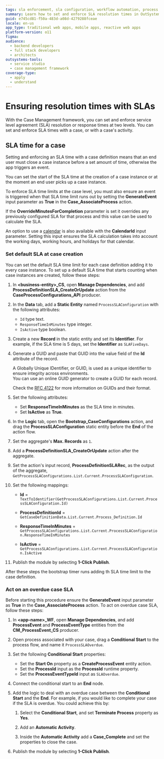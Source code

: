 ```yaml
---
tags: sla enforcement, sla configuration, workflow automation, process management, business rules
summary: Learn how to set and enforce SLA resolution times in OutSystems 11 (O11) using the Case Management framework.
guid: e745cd81-f50a-483d-a08d-4279288fceae
locale: en-us
app_type: traditional web apps, mobile apps, reactive web apps
platform-version: o11
figma:
audience:
  - backend developers
  - full stack developers
  - architects
outsystems-tools:
  - service studio
  - case management framework
coverage-type:
  - apply
  - understand
---
```


# Ensuring resolution times with SLAs

With the Case Management framework, you can set and enforce service level agreement (SLA) resolution or response times at two levels. You can set and enforce SLA times with a case, or with a case's activity.

## SLA time for a case

Setting and enforcing an SLA time with a case definition means that an end user must close a case instance before a set amount of time, otherwise the app triggers an event.

You can set the start of the SLA time at the creation of a case instance or at the moment an end user picks up a case instance.

To enforce SLA time limits at the case level, you must also ensure an event is triggered when that SLA time limit runs out by setting the **GenerateEvent** input parameter as **True** in the **Case_AssociateProcess** action.

If the **OverrideMinutesForCompletion** parameter is set it overrides any previously configured SLA for that process and this value can be used to calculate the SLA. 

An option to use a [calendar](calendar.md) is also available with the **CalendarId** input parameter. Setting this input ensures the SLA calculation takes into account the working days, working hours, and holidays for that calendar.

### Set default SLA at case creation

You can set the default SLA time limit for each case definition adding it to every case instance.
To set up a default SLA time that starts counting when case instances are created, follow these steps:

1. In **&lt;business-entity&gt;_CS**, open  **Manage Dependencies**, and add **ProcessDefinitionSLA_CreateOrUpdate** action from the **CaseProcessConfigurations_API** producer.

1. In the **Data** tab, add a **Static Entity** named `ProcessSLAConfiguration` with the following attributes:

    * `Id` type text.
    * `ResponseTimeInMinutes` type integer.
    * `IsActive` type boolean.

1. Create a new **Record** in the static entity and set its **Identifier**. For example, if the SLA time is 5 days, set the **Identifier** as `SLAFiveDays`.

1. Generate a GUID and paste that GUID into the value field of the **Id** attribute of the record.

    <div class="info" markdown="1">

    A Globally Unique IDentifier, or GUID, is used as a unique identifier to ensure integrity across environments.  
    You can use an online GUID generator to create a GUID for each record.

    Check the [RFC 4122](https://www.ietf.org/rfc/rfc4122.txt) for more information on GUIDs and their format.

    </div>

1. Set the following attributes:

    * Set **ResponseTimeInMinutes** as the SLA time in minutes.
    * Set **IsActive** as **True**.

1. In the **Logic** tab, open the **Bootstrap_CaseConfigurations** action, and drag the **ProcessSLAConfiguration** static entity before the **End** of the action flow.

1. Set the aggregate's **Max. Records** as `1`.

1. Add a **ProcessDefinitionSLA_CreateOrUpdate** action after the aggregate.

1. Set the action's input record, **ProcessDefinitionSLARec**, as the output of the aggregate, `GetProcessSLAConfigurations.List.Current.ProcessSLAConfiguration`.

1. Set the following mappings:

    * **Id** = `TextToIdentifier(GetProcessSLAConfigurations.List.Current.ProcessSLAConfiguration.Id)`

    * **ProcessDefinitionId** = `GetCaseDefinitionData.List.Current.Process_Definition.Id`

    * **ResponseTimeInMinutes** = `GetProcessSLAConfigurations.List.Current.ProcessSLAConfiguration.ResponseTimeInMinutes`

    * **IsActive** = `GetProcessSLAConfigurations.List.Current.ProcessSLAConfiguration.IsActive`

1. Publish the module by selecting **1-Click Publish**.

After these steps the bootstrap timer runs adding th SLA time limit to the case definition.

### Act on an overdue case SLA

Before starting this procedure ensure the **GenerateEvent** input parameter as **True** in the **Case_AssociateProcess** action.
To act on overdue case SLA, follow these steps:

1. In **&lt;app-name&gt;_WF**, open  **Manage Dependencies**, and add  **ProcessEvent** and **ProcessEventType** entities from the **CM_ProcessEvent_CS** producer.

1. Open process associated with your case, drag a **Conditional Start** to the process flow, and name it `ProcessSLAOverdue`.

1. Set the following **Conditional Start** properties:

    * Set the **Start On** property as a **CreateProcessEvent** entity action.
    * Set the **ProcessId** input as the **ProcessId** runtime property.
    * Set the **ProcessEventTypeId** input as `SLAOverdue`.

1. Connect the conditional start to an **End** node.

1. Add the logic to deal with an overdue case between the **Conditional Start** and the **End**. For example, if you would like to complete your case if the SLA is overdue. You could achieve this by:

    1. Select the **Conditional Start**, and set **Terminate Process** property as **Yes**.

    1. Add an **Automatic Activity**.

    1. Inside the **Automatic Activity** add a **Case_Complete** and set the properties to close the case.

1. Publish the module by selecting **1-Click Publish**.
